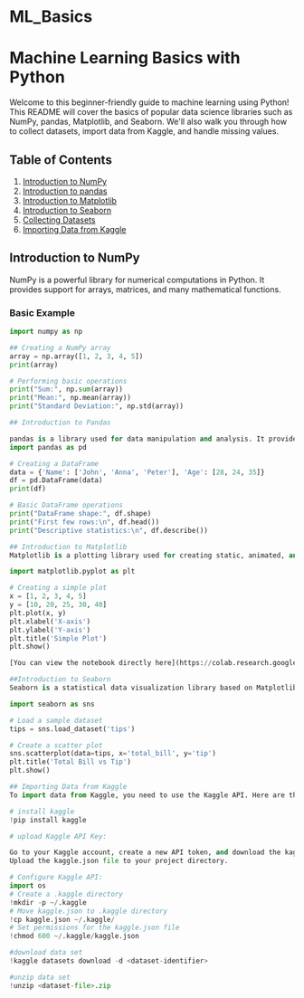 # ML_Basics

# Machine Learning Basics with Python

Welcome to this beginner-friendly guide to machine learning using Python! This README will cover the basics of popular data science libraries such as NumPy, pandas, Matplotlib, and Seaborn. We'll also walk you through how to collect datasets, import data from Kaggle, and handle missing values.

## Table of Contents
1. [Introduction to NumPy](#introduction-to-numpy)
2. [Introduction to pandas](#introduction-to-pandas)
3. [Introduction to Matplotlib](#introduction-to-matplotlib)
4. [Introduction to Seaborn](#introduction-to-seaborn)
5. [Collecting Datasets](#collecting-datasets)
6. [Importing Data from Kaggle](#importing-data-from-kaggle)


## Introduction to NumPy

NumPy is a powerful library for numerical computations in Python. It provides support for arrays, matrices, and many mathematical functions.

### Basic Example
```python
import numpy as np

## Creating a NumPy array
array = np.array([1, 2, 3, 4, 5])
print(array)

# Performing basic operations
print("Sum:", np.sum(array))
print("Mean:", np.mean(array))
print("Standard Deviation:", np.std(array))

## Introduction to Pandas

pandas is a library used for data manipulation and analysis. It provides data structures like DataFrame that are easy to use for handling structured data.
import pandas as pd

# Creating a DataFrame
data = {'Name': ['John', 'Anna', 'Peter'], 'Age': [28, 24, 35]}
df = pd.DataFrame(data)
print(df)

# Basic DataFrame operations
print("DataFrame shape:", df.shape)
print("First few rows:\n", df.head())
print("Descriptive statistics:\n", df.describe())

## Introduction to Matplotlib
Matplotlib is a plotting library used for creating static, animated, and interactive visualizations in Python.

import matplotlib.pyplot as plt

# Creating a simple plot
x = [1, 2, 3, 4, 5]
y = [10, 20, 25, 30, 40]
plt.plot(x, y)
plt.xlabel('X-axis')
plt.ylabel('Y-axis')
plt.title('Simple Plot')
plt.show()

[You can view the notebook directly here](https://colab.research.google.com/github/Rashimanish/ML_Basics/blob/main/Matplotlib.ipynb)

##Introduction to Seaborn
Seaborn is a statistical data visualization library based on Matplotlib. It provides a high-level interface for drawing attractive and informative statistical graphics.

import seaborn as sns

# Load a sample dataset
tips = sns.load_dataset('tips')

# Create a scatter plot
sns.scatterplot(data=tips, x='total_bill', y='tip')
plt.title('Total Bill vs Tip')
plt.show()

## Importing Data from Kaggle
To import data from Kaggle, you need to use the Kaggle API. Here are the steps:

# install kaggle 
!pip install kaggle

# upload Kaggle API Key:

Go to your Kaggle account, create a new API token, and download the kaggle.json file.
Upload the kaggle.json file to your project directory.

# Configure Kaggle API:
import os
# Create a .kaggle directory
!mkdir -p ~/.kaggle
# Move kaggle.json to .kaggle directory
!cp kaggle.json ~/.kaggle/
# Set permissions for the kaggle.json file
!chmod 600 ~/.kaggle/kaggle.json

#download data set
!kaggle datasets download -d <dataset-identifier>

#unzip data set
!unzip <dataset-file>.zip
